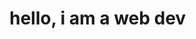 <!DOCTYPE html>
<html>
<head>
</head>
<body>
    <p>
      <h1>hello, i am a web dev</h1>
    </p>
</body>
</html>
